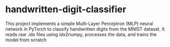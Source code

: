 # handwritten-digit-classifier
This project implements a simple Multi-Layer Perceptron (MLP) neural network in PyTorch to classify handwritten digits from the MNIST dataset. It reads raw .idx files using idx2numpy, processes the data, and trains the model from scratch
